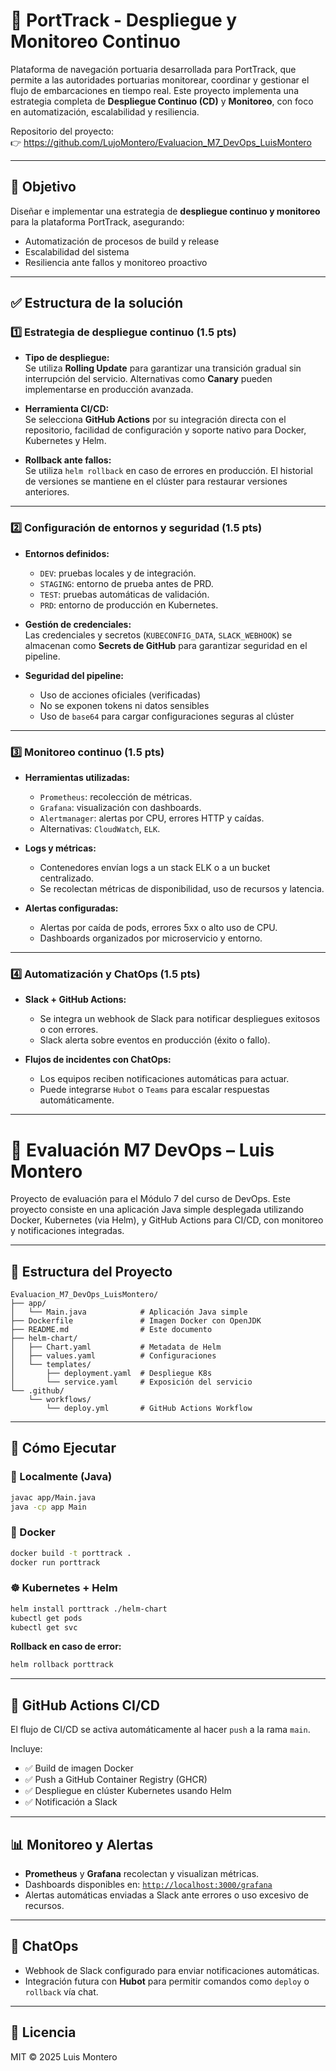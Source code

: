 # 🚢 PortTrack - Despliegue y Monitoreo Continuo

Plataforma de navegación portuaria desarrollada para PortTrack, que permite a las autoridades portuarias monitorear, coordinar y gestionar el flujo de embarcaciones en tiempo real. Este proyecto implementa una estrategia completa de **Despliegue Continuo (CD)** y **Monitoreo**, con foco en automatización, escalabilidad y resiliencia.

Repositorio del proyecto:  
👉 https://github.com/LujoMontero/Evaluacion_M7_DevOps_LuisMontero

---

## 🎯 Objetivo

Diseñar e implementar una estrategia de **despliegue continuo y monitoreo** para la plataforma PortTrack, asegurando:

- Automatización de procesos de build y release
- Escalabilidad del sistema
- Resiliencia ante fallos y monitoreo proactivo

---

## ✅ Estructura de la solución

### 1️⃣ Estrategia de despliegue continuo (1.5 pts)

- **Tipo de despliegue:**  
  Se utiliza **Rolling Update** para garantizar una transición gradual sin interrupción del servicio. Alternativas como **Canary** pueden implementarse en producción avanzada.

- **Herramienta CI/CD:**  
  Se selecciona **GitHub Actions** por su integración directa con el repositorio, facilidad de configuración y soporte nativo para Docker, Kubernetes y Helm.

- **Rollback ante fallos:**  
  Se utiliza `helm rollback` en caso de errores en producción. El historial de versiones se mantiene en el clúster para restaurar versiones anteriores.

---

### 2️⃣ Configuración de entornos y seguridad (1.5 pts)

- **Entornos definidos:**  
  - `DEV`: pruebas locales y de integración.
  - `STAGING`: entorno de prueba antes de PRD.
  - `TEST`: pruebas automáticas de validación.
  - `PRD`: entorno de producción en Kubernetes.

- **Gestión de credenciales:**  
  Las credenciales y secretos (`KUBECONFIG_DATA`, `SLACK_WEBHOOK`) se almacenan como **Secrets de GitHub** para garantizar seguridad en el pipeline.

- **Seguridad del pipeline:**  
  - Uso de acciones oficiales (verificadas)
  - No se exponen tokens ni datos sensibles
  - Uso de `base64` para cargar configuraciones seguras al clúster

---

### 3️⃣ Monitoreo continuo (1.5 pts)

- **Herramientas utilizadas:**
  - `Prometheus`: recolección de métricas.
  - `Grafana`: visualización con dashboards.
  - `Alertmanager`: alertas por CPU, errores HTTP y caídas.
  - Alternativas: `CloudWatch`, `ELK`.

- **Logs y métricas:**
  - Contenedores envían logs a un stack ELK o a un bucket centralizado.
  - Se recolectan métricas de disponibilidad, uso de recursos y latencia.

- **Alertas configuradas:**
  - Alertas por caída de pods, errores 5xx o alto uso de CPU.
  - Dashboards organizados por microservicio y entorno.

---

### 4️⃣ Automatización y ChatOps (1.5 pts)

- **Slack + GitHub Actions:**
  - Se integra un webhook de Slack para notificar despliegues exitosos o con errores.
  - Slack alerta sobre eventos en producción (éxito o fallo).

- **Flujos de incidentes con ChatOps:**
  - Los equipos reciben notificaciones automáticas para actuar.
  - Puede integrarse `Hubot` o `Teams` para escalar respuestas automáticamente.

---

# 🚀 Evaluación M7 DevOps – Luis Montero

Proyecto de evaluación para el Módulo 7 del curso de DevOps. Este proyecto consiste en una aplicación Java simple desplegada utilizando Docker, Kubernetes (via Helm), y GitHub Actions para CI/CD, con monitoreo y notificaciones integradas.

---

## 📂 Estructura del Proyecto

```
Evaluacion_M7_DevOps_LuisMontero/
├── app/
│   └── Main.java            # Aplicación Java simple
├── Dockerfile               # Imagen Docker con OpenJDK
├── README.md                # Este documento
├── helm-chart/
│   ├── Chart.yaml           # Metadata de Helm
│   ├── values.yaml          # Configuraciones
│   └── templates/
│       ├── deployment.yaml  # Despliegue K8s
│       └── service.yaml     # Exposición del servicio
└── .github/
    └── workflows/
        └── deploy.yml       # GitHub Actions Workflow
```

---

## 🧪 Cómo Ejecutar

### 🔧 Localmente (Java)

```bash
javac app/Main.java
java -cp app Main
```

### 🐳 Docker

```bash
docker build -t porttrack .
docker run porttrack
```

### ☸️ Kubernetes + Helm

```bash
helm install porttrack ./helm-chart
kubectl get pods
kubectl get svc
```

**Rollback en caso de error:**

```bash
helm rollback porttrack
```

---

## 🔁 GitHub Actions CI/CD

El flujo de CI/CD se activa automáticamente al hacer `push` a la rama `main`.

Incluye:

- ✅ Build de imagen Docker
- ✅ Push a GitHub Container Registry (GHCR)
- ✅ Despliegue en clúster Kubernetes usando Helm
- ✅ Notificación a Slack

---

## 📊 Monitoreo y Alertas

- **Prometheus** y **Grafana** recolectan y visualizan métricas.
- Dashboards disponibles en: [`http://localhost:3000/grafana`](http://localhost:3000/grafana)
- Alertas automáticas enviadas a Slack ante errores o uso excesivo de recursos.

---

## 🤖 ChatOps

- Webhook de Slack configurado para enviar notificaciones automáticas.
- Integración futura con **Hubot** para permitir comandos como `deploy` o `rollback` vía chat.

---

## 📄 Licencia

MIT © 2025 Luis Montero


